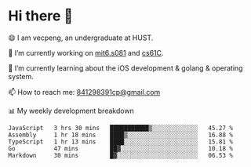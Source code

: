 
# Hi there 👋
😄 I am vecpeng, an undergraduate at HUST.

🔭 I’m currently working on [mit6.s081](https://pdos.csail.mit.edu/6.S081/2020/) and [cs61C](https://inst.eecs.berkeley.edu/~cs61c/fa21/).

🌱 I’m currently learning about the iOS development & golang & operating system.

📫 How to reach me: 841298391cp@gmail.com

📊 My weekly development breakdown
<!--START_SECTION:waka-->
```text
JavaScript   3 hrs 30 mins   ███████████▒░░░░░░░░░░░░░   45.27 % 
Assembly     1 hr 18 mins    ████▒░░░░░░░░░░░░░░░░░░░░   16.88 % 
TypeScript   1 hr 13 mins    ████░░░░░░░░░░░░░░░░░░░░░   15.81 % 
Go           47 mins         ██▓░░░░░░░░░░░░░░░░░░░░░░   10.18 % 
Markdown     30 mins         █▓░░░░░░░░░░░░░░░░░░░░░░░   06.53 % 
```
<!--END_SECTION:waka-->